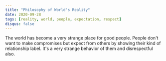 ```yaml
---
title: "Philosophy of World's Reality"
date: 2020-09-28
tags: [reality, world, people, expectation, respect]
disqus: false
---
```


The world has become a very strange place for good people. People don't want to make compromises but expect from others by showing their kind of relationship label. It's a very strange behavior of them and disrespectful also.
